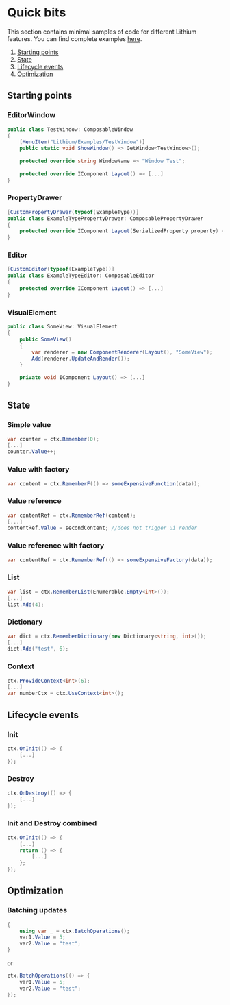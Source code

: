 ﻿# Quick bits
This section contains minimal samples of code for different Lithium features. You can find complete examples [here](../Samples~/README.md).

1. [Starting points](#starting-points)
2. [State](#state)
3. [Lifecycle events](#lifecycle-events)
4. [Optimization](#optimization)

## Starting points

### EditorWindow
```csharp
public class TestWindow: ComposableWindow
{
    [MenuItem("Lithium/Examples/TestWindow")]
    public static void ShowWindow() => GetWindow<TestWindow>();
    
    protected override string WindowName => "Window Test";
    
    protected override IComponent Layout() => [...]
}
```

### PropertyDrawer

```csharp
[CustomPropertyDrawer(typeof(ExampleType))]
public class ExampleTypePropertyDrawer: ComposablePropertyDrawer
{
    protected override IComponent Layout(SerializedProperty property) => [...]
}
```

### Editor

```csharp
[CustomEditor(typeof(ExampleType))]
public class ExampleTypeEditor: ComposableEditor
{
    protected override IComponent Layout() => [...]
}
```

### VisualElement

```csharp
public class SomeView: VisualElement
{
    public SomeView()
    {
        var renderer = new ComponentRenderer(Layout(), "SomeView");
        Add(renderer.UpdateAndRender());
    }
    
    private void IComponent Layout() => [...]
}
```

## State

### Simple value

```csharp
var counter = ctx.Remember(0);
[...]
counter.Value++;
```

### Value with factory

```csharp
var content = ctx.RememberF(() => someExpensiveFunction(data));
```

### Value reference

```csharp
var contentRef = ctx.RememberRef(content);
[...]
contentRef.Value = secondContent; //does not trigger ui render
```

### Value reference with factory

```csharp
var contentRef = ctx.RememberRef(() => someExpensiveFactory(data));
```

### List

```csharp
var list = ctx.RememberList(Enumerable.Empty<int>());
[...]
list.Add(4);
```

### Dictionary

```csharp
var dict = ctx.RememberDictionary(new Dictionary<string, int>());
[...]
dict.Add("test", 6);
```

### Context

```csharp
ctx.ProvideContext<int>(6);
[...]
var numberCtx = ctx.UseContext<int>();
```

## Lifecycle events

### Init
```csharp
ctx.OnInit(() => {
    [...]
});
```

### Destroy
```csharp
ctx.OnDestroy(() => {
    [...]
});
```

### Init and Destroy combined

```csharp
ctx.OnInit(() => {
    [...]
    return () => {
        [...]
    };
});
```

## Optimization

### Batching updates

```csharp
{
    using var _ = ctx.BatchOperations();
    var1.Value = 5;
    var2.Value = "test";
}
```

or

```csharp
ctx.BatchOperations(() => {
    var1.Value = 5;
    var2.Value = "test";
});
```
